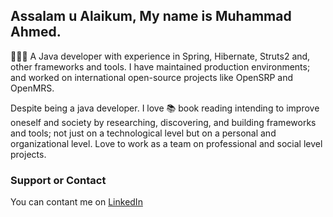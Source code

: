 ## Assalam u Alaikum, My name is Muhammad Ahmed.

🧑🏻‍💻 A Java developer with experience in Spring, Hibernate, Struts2 and, other frameworks and tools. I have maintained production environments; and worked on international open-source projects like OpenSRP and OpenMRS.

Despite being a java developer. I love 📚 book reading intending to improve oneself and society by researching, discovering, and building frameworks and tools; not just on a technological level but on a personal and organizational level. Love to work as a team on professional and social level projects.

### Support or Contact

You can contant me on [LinkedIn](https://www.linkedin.com/in/mahmedyousuf/)  
